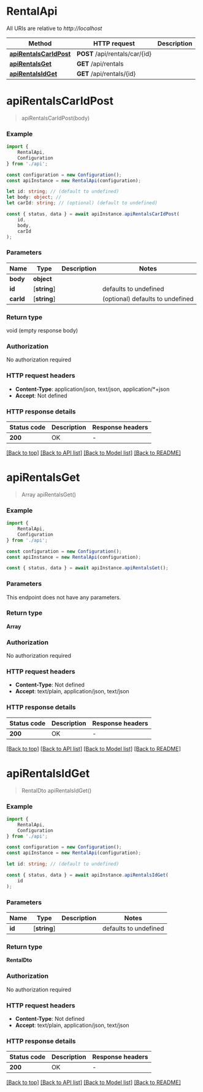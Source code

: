 # RentalApi

All URIs are relative to *http://localhost*

|Method | HTTP request | Description|
|------------- | ------------- | -------------|
|[**apiRentalsCarIdPost**](#apirentalscaridpost) | **POST** /api/rentals/car/{id} | |
|[**apiRentalsGet**](#apirentalsget) | **GET** /api/rentals | |
|[**apiRentalsIdGet**](#apirentalsidget) | **GET** /api/rentals/{id} | |

# **apiRentalsCarIdPost**
> apiRentalsCarIdPost(body)


### Example

```typescript
import {
    RentalApi,
    Configuration
} from './api';

const configuration = new Configuration();
const apiInstance = new RentalApi(configuration);

let id: string; // (default to undefined)
let body: object; //
let carId: string; // (optional) (default to undefined)

const { status, data } = await apiInstance.apiRentalsCarIdPost(
    id,
    body,
    carId
);
```

### Parameters

|Name | Type | Description  | Notes|
|------------- | ------------- | ------------- | -------------|
| **body** | **object**|  | |
| **id** | [**string**] |  | defaults to undefined|
| **carId** | [**string**] |  | (optional) defaults to undefined|


### Return type

void (empty response body)

### Authorization

No authorization required

### HTTP request headers

 - **Content-Type**: application/json, text/json, application/*+json
 - **Accept**: Not defined


### HTTP response details
| Status code | Description | Response headers |
|-------------|-------------|------------------|
|**200** | OK |  -  |

[[Back to top]](#) [[Back to API list]](../README.md#documentation-for-api-endpoints) [[Back to Model list]](../README.md#documentation-for-models) [[Back to README]](../README.md)

# **apiRentalsGet**
> Array<RentalDto> apiRentalsGet()


### Example

```typescript
import {
    RentalApi,
    Configuration
} from './api';

const configuration = new Configuration();
const apiInstance = new RentalApi(configuration);

const { status, data } = await apiInstance.apiRentalsGet();
```

### Parameters
This endpoint does not have any parameters.


### Return type

**Array<RentalDto>**

### Authorization

No authorization required

### HTTP request headers

 - **Content-Type**: Not defined
 - **Accept**: text/plain, application/json, text/json


### HTTP response details
| Status code | Description | Response headers |
|-------------|-------------|------------------|
|**200** | OK |  -  |

[[Back to top]](#) [[Back to API list]](../README.md#documentation-for-api-endpoints) [[Back to Model list]](../README.md#documentation-for-models) [[Back to README]](../README.md)

# **apiRentalsIdGet**
> RentalDto apiRentalsIdGet()


### Example

```typescript
import {
    RentalApi,
    Configuration
} from './api';

const configuration = new Configuration();
const apiInstance = new RentalApi(configuration);

let id: string; // (default to undefined)

const { status, data } = await apiInstance.apiRentalsIdGet(
    id
);
```

### Parameters

|Name | Type | Description  | Notes|
|------------- | ------------- | ------------- | -------------|
| **id** | [**string**] |  | defaults to undefined|


### Return type

**RentalDto**

### Authorization

No authorization required

### HTTP request headers

 - **Content-Type**: Not defined
 - **Accept**: text/plain, application/json, text/json


### HTTP response details
| Status code | Description | Response headers |
|-------------|-------------|------------------|
|**200** | OK |  -  |

[[Back to top]](#) [[Back to API list]](../README.md#documentation-for-api-endpoints) [[Back to Model list]](../README.md#documentation-for-models) [[Back to README]](../README.md)

